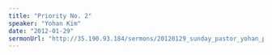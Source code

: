 ```yaml
---
title: "Priority No. 2"
speaker: "Yohan Kim"
date: "2012-01-29"
sermonUrl: "http://35.190.93.184/sermons/20120129_sunday_pastor_yohan_priority_number_2.mp3"
---
```

